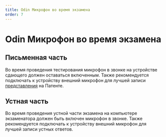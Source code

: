 ```yaml
---
title: Odin Микрофон во время экзамена
order: 7
---
```


# Odin Микрофон во время экзамена

## Письменная часть

Во время проведения тестирования  микрофон в звонке на устройстве сдающего должен оставаться включенным. Также рекомендуется подключать к устройству внешний микрофон для лучшей записи [представления](../rekomendacii/obrazec-videovizitki-pered-startom-ustnoi-chasti-ekzamena.md) на Патенте.

## Устная часть

Во время проведения устной части экзамена на компьютере экзаменатора должен быть включен микрофон в звонке. Также рекомендуется подключать к устройству внешний микрофон для лучшей записи устных ответов.
